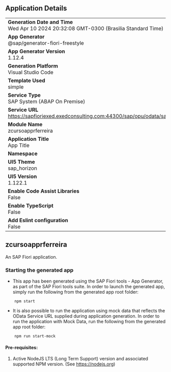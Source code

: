 ## Application Details
|               |
| ------------- |
|**Generation Date and Time**<br>Wed Apr 10 2024 20:32:08 GMT-0300 (Brasilia Standard Time)|
|**App Generator**<br>@sap/generator-fiori-freestyle|
|**App Generator Version**<br>1.12.4|
|**Generation Platform**<br>Visual Studio Code|
|**Template Used**<br>simple|
|**Service Type**<br>SAP System (ABAP On Premise)|
|**Service URL**<br>https://sapfioriexed.exedconsulting.com:44300/sap/opu/odata/sap/ZG_CURSO_SAP_FIORI_RFERREIRA_SRV
|**Module Name**<br>zcursoapprferreira|
|**Application Title**<br>App Title|
|**Namespace**<br>|
|**UI5 Theme**<br>sap_horizon|
|**UI5 Version**<br>1.122.1|
|**Enable Code Assist Libraries**<br>False|
|**Enable TypeScript**<br>False|
|**Add Eslint configuration**<br>False|

## zcursoapprferreira

An SAP Fiori application.

### Starting the generated app

-   This app has been generated using the SAP Fiori tools - App Generator, as part of the SAP Fiori tools suite.  In order to launch the generated app, simply run the following from the generated app root folder:

```
    npm start
```

- It is also possible to run the application using mock data that reflects the OData Service URL supplied during application generation.  In order to run the application with Mock Data, run the following from the generated app root folder:

```
    npm run start-mock
```

#### Pre-requisites:

1. Active NodeJS LTS (Long Term Support) version and associated supported NPM version.  (See https://nodejs.org)



